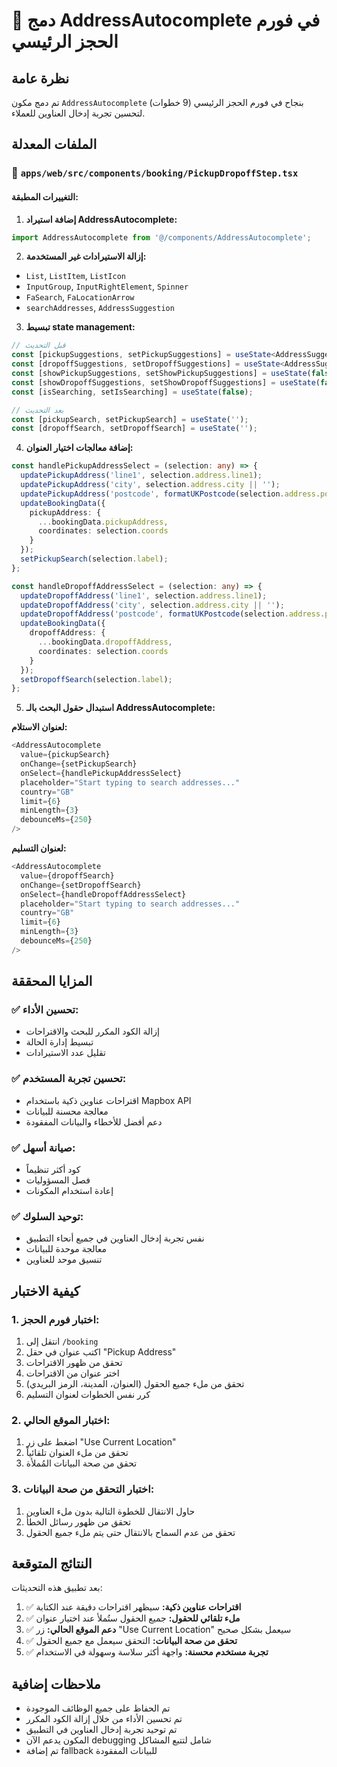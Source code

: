 # 🔗 دمج AddressAutocomplete في فورم الحجز الرئيسي

## نظرة عامة

تم دمج مكون `AddressAutocomplete` بنجاح في فورم الحجز الرئيسي (9 خطوات) لتحسين تجربة إدخال العناوين للعملاء.

## الملفات المعدلة

### 📁 `apps/web/src/components/booking/PickupDropoffStep.tsx`

#### التغييرات المطبقة:

1. **إضافة استيراد AddressAutocomplete:**
```typescript
import AddressAutocomplete from '@/components/AddressAutocomplete';
```

2. **إزالة الاستيرادات غير المستخدمة:**
- `List`, `ListItem`, `ListIcon`
- `InputGroup`, `InputRightElement`, `Spinner`
- `FaSearch`, `FaLocationArrow`
- `searchAddresses`, `AddressSuggestion`

3. **تبسيط state management:**
```typescript
// قبل التحديث
const [pickupSuggestions, setPickupSuggestions] = useState<AddressSuggestion[]>([]);
const [dropoffSuggestions, setDropoffSuggestions] = useState<AddressSuggestion[]>([]);
const [showPickupSuggestions, setShowPickupSuggestions] = useState(false);
const [showDropoffSuggestions, setShowDropoffSuggestions] = useState(false);
const [isSearching, setIsSearching] = useState(false);

// بعد التحديث
const [pickupSearch, setPickupSearch] = useState('');
const [dropoffSearch, setDropoffSearch] = useState('');
```

4. **إضافة معالجات اختيار العنوان:**
```typescript
const handlePickupAddressSelect = (selection: any) => {
  updatePickupAddress('line1', selection.address.line1);
  updatePickupAddress('city', selection.address.city || '');
  updatePickupAddress('postcode', formatUKPostcode(selection.address.postcode || ''));
  updateBookingData({
    pickupAddress: {
      ...bookingData.pickupAddress,
      coordinates: selection.coords
    }
  });
  setPickupSearch(selection.label);
};

const handleDropoffAddressSelect = (selection: any) => {
  updateDropoffAddress('line1', selection.address.line1);
  updateDropoffAddress('city', selection.address.city || '');
  updateDropoffAddress('postcode', formatUKPostcode(selection.address.postcode || ''));
  updateBookingData({
    dropoffAddress: {
      ...bookingData.dropoffAddress,
      coordinates: selection.coords
    }
  });
  setDropoffSearch(selection.label);
};
```

5. **استبدال حقول البحث بالـ AddressAutocomplete:**

**لعنوان الاستلام:**
```typescript
<AddressAutocomplete
  value={pickupSearch}
  onChange={setPickupSearch}
  onSelect={handlePickupAddressSelect}
  placeholder="Start typing to search addresses..."
  country="GB"
  limit={6}
  minLength={3}
  debounceMs={250}
/>
```

**لعنوان التسليم:**
```typescript
<AddressAutocomplete
  value={dropoffSearch}
  onChange={setDropoffSearch}
  onSelect={handleDropoffAddressSelect}
  placeholder="Start typing to search addresses..."
  country="GB"
  limit={6}
  minLength={3}
  debounceMs={250}
/>
```

## المزايا المحققة

### ✅ **تحسين الأداء:**
- إزالة الكود المكرر للبحث والاقتراحات
- تبسيط إدارة الحالة
- تقليل عدد الاستيرادات

### ✅ **تحسين تجربة المستخدم:**
- اقتراحات عناوين ذكية باستخدام Mapbox API
- معالجة محسنة للبيانات
- دعم أفضل للأخطاء والبيانات المفقودة

### ✅ **صيانة أسهل:**
- كود أكثر تنظيماً
- فصل المسؤوليات
- إعادة استخدام المكونات

### ✅ **توحيد السلوك:**
- نفس تجربة إدخال العناوين في جميع أنحاء التطبيق
- معالجة موحدة للبيانات
- تنسيق موحد للعناوين

## كيفية الاختبار

### 1. **اختبار فورم الحجز:**
1. انتقل إلى `/booking`
2. اكتب عنوان في حقل "Pickup Address"
3. تحقق من ظهور الاقتراحات
4. اختر عنوان من الاقتراحات
5. تحقق من ملء جميع الحقول (العنوان، المدينة، الرمز البريدي)
6. كرر نفس الخطوات لعنوان التسليم

### 2. **اختبار الموقع الحالي:**
1. اضغط على زر "Use Current Location"
2. تحقق من ملء العنوان تلقائياً
3. تحقق من صحة البيانات المُملأة

### 3. **اختبار التحقق من صحة البيانات:**
1. حاول الانتقال للخطوة التالية بدون ملء العناوين
2. تحقق من ظهور رسائل الخطأ
3. تحقق من عدم السماح بالانتقال حتى يتم ملء جميع الحقول

## النتائج المتوقعة

بعد تطبيق هذه التحديثات:

1. ✅ **اقتراحات عناوين ذكية:** سيظهر اقتراحات دقيقة عند الكتابة
2. ✅ **ملء تلقائي للحقول:** جميع الحقول ستُملأ عند اختيار عنوان
3. ✅ **دعم الموقع الحالي:** زر "Use Current Location" سيعمل بشكل صحيح
4. ✅ **تحقق من صحة البيانات:** التحقق سيعمل مع جميع الحقول
5. ✅ **تجربة مستخدم محسنة:** واجهة أكثر سلاسة وسهولة في الاستخدام

## ملاحظات إضافية

- تم الحفاظ على جميع الوظائف الموجودة
- تم تحسين الأداء من خلال إزالة الكود المكرر
- تم توحيد تجربة إدخال العناوين في التطبيق
- المكون يدعم الآن debugging شامل لتتبع المشاكل
- تم إضافة fallback للبيانات المفقودة
